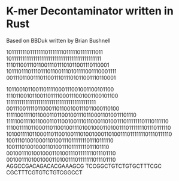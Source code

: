# K-mer Decontaminator written in Rust

Based on BBDuk written by Brian Bushnell

101111111011111110111111101111101111111011
10111111111111111111111111111111111111111111
1110110011101100111011101011001110110001
10111011101110111011001110101111001110001111
001110110011101100111011101011001110110001

1011001011001101111000111001001100101100
111011001011001101111000111001001100101100
111111111111111111111111111111111111111111
001110011110110001101100100111011000110100
11111001111011000110110010011101100011010011101110
1111100111101100011011001001110110001101001110111111101110111110
1110011110110001101100100111010010001101001110111111101110111110
1010011110110001101100100111010010001101001110111111101110111110
100111010010001101001110111111101110111110
1001110100100011010011101111111011101110
001001110100100011010011101111111011101110
001001110100100011010011101111111011101110
AGGCCGACAGACACGAAAGCG
TCCGGCTGTCTGTGCTTTCGC
CGCTTTCGTGTCTGTCGGCCT
